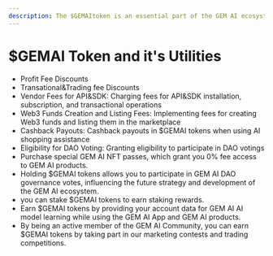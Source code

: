 ```yaml
---
description: The $GEMAItoken is an essential part of the GEM AI ecosystem.
---
```


# $GEMAI Token and it's Utilities

* Profit Fee Discounts
* Transational\&Trading fee Discounts
* Vendor Fees for API\&SDK: Charging fees for API\&SDK installation, subscription, and transactional operations
* Web3 Funds Creation and Listing Fees: Implementing fees for creating Web3 funds and listing them in the marketplace
* Cashback Payouts: Cashback payouts in $GEMAI tokens when using AI shopping assistance
* Eligibility for DAO Voting: Granting eligibility to participate in DAO votings
* Purchase special GEM AI NFT passes, which grant you 0% fee access to GEM AI products.
* Holding $GEMAI tokens allows you to participate in GEM AI DAO governance votes, influencing the future strategy and development of the GEM AI ecosystem.
* you can stake $GEMAI tokens to earn staking rewards.
* Earn $GEMAI tokens by providing your account data for GEM AI AI model learning while using the GEM AI App and GEM AI products.
* By being an active member of the GEM AI Community, you can earn $GEMAI tokens by taking part in our marketing contests and trading competitions.
